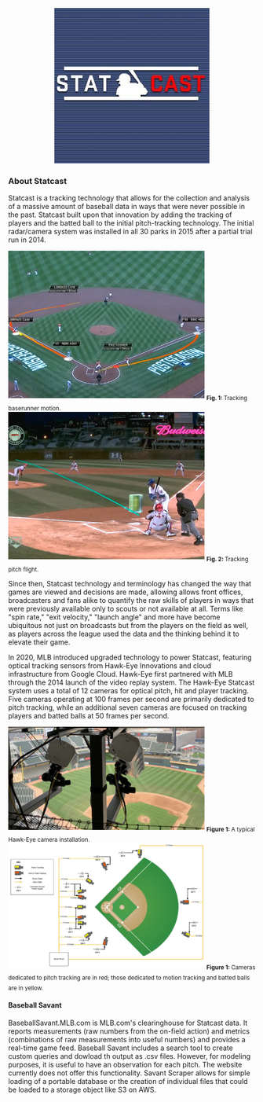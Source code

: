 
<div style="text-align:center"><img src="/img/Statcast_logo.jpg" /></div>

### About Statcast

Statcast is a tracking technology that allows for the collection and analysis of a massive amount of baseball data in ways that were never possible in the past. Statcast built upon that innovation by adding the tracking of players and the batted ball to the initial pitch-tracking technology. The initial radar/camera system was installed in all 30 parks in 2015 after a partial trial run in 2014.

<img alt="" src="/img/motioncapture.jpg" width='400'>  
<sub><b>Fig. 1: </b> Tracking baserunner motion. </sub> 

<img alt="" src="/img/pitchtracker.jpg" width='400'>  
<sub><b>Fig. 2: </b> Tracking pitch flight. </sub> 

Since then, Statcast technology and terminology has changed the way that games are viewed and decisions are made, allowing allows front offices, broadcasters and fans alike to quantify the raw skills of players in ways that were previously available only to scouts or not available at all. Terms like "spin rate," "exit velocity," "launch angle" and more have become ubiquitous not just on broadcasts but from the players on the field as well, as players across the league used the data and the thinking behind it to elevate their game.

In 2020, MLB introduced upgraded technology to power Statcast, featuring optical tracking sensors from Hawk-Eye Innovations and cloud infrastructure from Google Cloud. Hawk-Eye first partnered with MLB through the 2014 launch of the video replay system. The Hawk-Eye Statcast system uses a total of 12 cameras for optical pitch, hit and player tracking. Five cameras operating at 100 frames per second are primarily dedicated to pitch tracking, while an additional seven cameras are focused on tracking players and batted balls at 50 frames per second.

<img alt="" src="/img/hawkeyecam.png" width='400'>  
<sub><b>Figure 1: </b> A typical Hawk-Eye camera installation. </sub> 

<img alt="" src="/img/hawkeyemap.png" width='400'>  
<sub><b>Figure 1: </b> Cameras dedicated to pitch tracking are in red; those dedicated to motion tracking and batted balls are in yellow. </sub>   

#### Baseball Savant

BaseballSavant.MLB.com is MLB.com's clearinghouse for Statcast data. It reports measurements (raw numbers from the on-field action) and metrics (combinations of raw measurements into useful numbers) and provides a real-time game feed. Baseball Savant includes a search tool to create custom queries and dowload th output as .csv files. However, for modeling purposes, it is useful to have an observation for each pitch. The website currently does not offer this functionality. Savant Scraper allows for simple loading of a portable database or the creation of individual files that could be loaded to a storage object like S3 on AWS.
